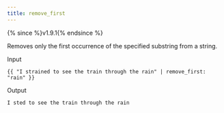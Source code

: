 ```yaml
---
title: remove_first
---
```


{% since %}v1.9.1{% endsince %}

Removes only the first occurrence of the specified substring from a string.

Input
```liquid
{{ "I strained to see the train through the rain" | remove_first: "rain" }}
```

Output
```text
I sted to see the train through the rain
```
